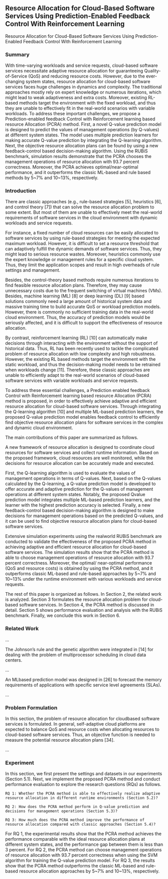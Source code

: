 ## Resource Allocation for Cloud-Based Software Services Using Prediction-Enabled Feedback Control With Reinforcement Learning

Resource Allocation for Cloud-Based Software Services Using Prediction-Enabled Feedback Control With Reinforcement Learning

### Summary

With time-varying workloads and service requests, cloud-based software services necessitate adaptive resource allocation for guaranteeing Quality-of-Service (QoS) and reducing resource costs. However, due to the ever-changing system states, resource allocation for cloud-based software services faces huge challenges in dynamics and complexity. The traditional approaches mostly rely on expert knowledge or numerous iterations, which might lead to weak adaptiveness and extra costs. Moreover, existing RL-based methods target the environment with the fixed workload, and thus they are unable to effectively fit in the real-world scenarios with variable workloads. To address these important challenges, we propose a Prediction-enabled feedback Control with Reinforcement learning based resource Allocation (PCRA) method. First, a novel Q-value prediction model is designed to predict the values of management operations (by Q-values) at different system states. The model uses multiple prediction learners for making accurate Q-value prediction by integrating the Q-learning algorithm. Next, the objective resource allocation plans can be found by using a new feedback-control based decision-making algorithm. Using the RUBiS benchmark, simulation results demonstrate that the PCRA chooses the management operations of resource allocation with 93.7 percent correctness. Moreover, the PCRA achieves optimal/near-optimal performance, and it outperforms the classic ML-based and rule based methods by 5\~7% and 10\~13%, respectively.

### Introduction

There are classic approaches (e.g., rule-based strategies [5], heuristics [6], and control theory [7]) that can solve the resource allocation problem to some extent. But most of them are unable to effectively meet the real-world requirements of software services in the cloud environment with dynamic workloads and service requests.

For instance, a fixed number of cloud resources can be easily allocated to software services by using rule-based strategies for meeting the expected maximum workload. However, it is difficult to set a resource threshold that can adaptively fulfill the dynamic demands of software services. Thus, they might lead to serious resource wastes. Moreover, heuristics commonly use the expert knowledge or management rules for a specific cloud system. Thus, they limit the application scopes and result in high overheads of rule settings and management.

Besides, the control-theory based methods require numerous iterations to find feasible resource allocation plans. Therefore, they may cause unnecessary costs due to the frequent switching of virtual machines (VMs). Besides, machine learning (ML) [8] or deep learning (DL) [9] based solutions commonly need a large amount of historical system data and massive training time to build accurate QoS or workload prediction models. However, there is commonly no sufficient training data in the real-world cloud environment. Thus, the accuracy of prediction models would be seriously affected, and it is difficult to support the effectiveness of resource allocation.

By contrast, reinforcement learning (RL) [10] can automatically make decisions through interacting with the environment without the support of historical data. Thus, RL has been recently used to tackle the complicated problem of resource allocation with low complexity and high robustness. However, the existing RL based methods target the environment with the static workload, and thus the decision-making model needs to be retrained when workloads change [11]. Therefore, these classic approaches are unable to efficiently adapt to the real-world scenarios of cloud-based software services with variable workloads and service requests.

To address these essential challenges, a Prediction enabled feedback Control with Reinforcement learning based resource Allocation (PCRA) method is proposed, in order to effectively achieve adaptive and efficient resource allocation for cloud-based software services. Through integrating the Q-learning algorithm [10] and multiple ML-based prediction learners, the proposed Q-value prediction model enables feedback control to efficiently find objective resource allocation plans for software services in the complex and dynamic cloud environment.

The main contributions of this paper are summarized as follows.

A new framework of resource allocation is designed to coordinate cloud resources for software services and collect runtime information. Based on the proposed framework, cloud resources are well monitored, while the decisions for resource allocation can be accurately made and executed.

First, the Q-learning algorithm is used to evaluate the values of management operations in terms of Q-values. Next, based on the Q-values calculated by the Q-learning, a Q-value prediction model is developed to offer accurate and adaptive prediction for the Q-values of management operations at different system states. Notably, the proposed Qvalue prediction model integrates multiple ML-based prediction learners, and the learner with the highest prediction accuracy is selected. Finally, a new feedback-control based decision-making algorithm is designed to make decisions for management operations based on the predicted Q-values, and it can be used to find objective resource allocation plans for cloud-based software services.

Extensive simulation experiments using the realworld RUBiS benchmark are conducted to validate the effectiveness of the proposed PCRA method in achieving adaptive and efficient resource allocation for cloud-based software services. The simulation results show that the PCRA method is able to choose management operations of resource allocation with 93.7 percent correctness. Moreover, the optimal/ near-optimal performance (QoS and resource costs) is obtained by using the PCRA method, and it outperforms classic ML-based and rule-based approaches by 5\~7% and 10\~13% under the runtime environment with various workloads and service requests.

The rest of this paper is organized as follows. In Section 2, the related work is analyzed. Section 3 formulates the resource allocation problem for cloud-based software services. In Section 4, the PCRA method is discussed in detail. Section 5 shows performance evaluation and analysis with the RUBiS benchmark. Finally, we conclude this work in Section 6.

### Related Work

...

The Johnson’s rule and the genetic algorithm were integrated in [14] for dealing with the problem of multiprocessor scheduling in cloud data centers.

...

An MLbased prediction model was designed in [26] to forecast the memory requirements of applications with specific service level agreements (SLAs).

...

### Problem Formulation

In this section, the problem of resource allocation for cloudbased software services is formulated. In general, self-adaptive cloud platforms are expected to balance QoS and resource costs when allocating resources to cloud-based software services. Thus, an objective function is needed to measure the potential resource allocation plans [34].

...

### Experiment

In this section, we first present the settings and datasets in our experiments (Section 5.1). Next, we implement the proposed PCRA method and conduct performance evaluation to explore the research questions (RQs) as follows.

    RQ 1: Whether the PCRA method is able to effectively realize adaptive resource allocation in different runtime environments (Section 5.2)?

    RQ 2: How does the PCRA method perform in Q-value prediction and decisions for management operations (Section 5.3)?

    RQ 3: How much does the PCRA method improve the performance of resource allocation compared with classic approaches (Section 5.4)?

For RQ 1, the experimental results show that the PCRA method achieves the performance comparable with the ideal resource allocation plans at different system states, and the performance gap between them is less than 3 percent. For RQ 2, the PCRA method can choose management operations of resource allocation with 93.7 percent correctness when using the SVM algorithm for training the Q-value prediction model. For RQ 3, the results show that the PCRA method outperforms the classic ML-based and rule-based resource allocation approaches by 5\~7% and 10\~13%, respectively.

